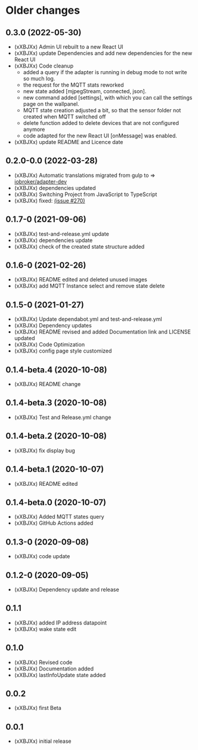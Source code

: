 # Older changes
## 0.3.0 (2022-05-30)
* (xXBJXx) Admin UI rebuilt to a new React UI
* (xXBJXx) update Dependencies and add new dependencies for the new React UI
* (xXBJXx) Code cleanup
    * added a query if the adapter is running in debug mode to not write so much log.
    * the request for the MQTT stats reworked
    * new state added [mjpegStream, connected, json].
    * new command added [settings], with which you can call the settings page on the wallpanel.
    * MQTT state creation adjusted a bit, so that the sensor folder not created when MQTT switched off
    * delete function added to delete devices that are not configured anymore
    * code adapted for the new React UI [onMessage] was enabled.
* (xXBJXx) update README and Licence date

## 0.2.0-0.0 (2022-03-28)
* (xXBJXx) Automatic translations migrated from gulp to => [iobroker/adapter-dev](https://github.com/ioBroker/adapter-dev)
* (xXBJXx) dependencies updated
* (xXBJXx) Switching Project from JavaScript to TypeScript
* (xXBJXx) fixed: [(issue #270)](https://github.com/xXBJXx/ioBroker.wallpanel/issues/270)

## 0.1.7-0 (2021-09-06)
* (xXBJXx) test-and-release.yml update
* (xXBJXx) dependencies update
* (xXBJXx) check of the created state structure added

## 0.1.6-0 (2021-02-26)
* (xXBJXx) README edited and deleted unused images
* (xXBJXx) add MQTT Instance select and remove state delete

## 0.1.5-0 (2021-01-27)
* (xXBJXx) Update dependabot.yml and test-and-release.yml
* (xXBJXx) Dependency updates
* (xXBJXx) README revised and added Documentation link and LICENSE updated
* (xXBJXx) Code Optimization
* (xXBJXx) config page style customized

## 0.1.4-beta.4 (2020-10-08)
* (xXBJXx) README change

## 0.1.4-beta.3 (2020-10-08)
* (xXBJXx) Test and Release.yml change

## 0.1.4-beta.2 (2020-10-08)
* (xXBJXx) fix display bug

## 0.1.4-beta.1 (2020-10-07)
* (xXBJXx) README edited

## 0.1.4-beta.0 (2020-10-07)
* (xXBJXx) Added MQTT states query
* (xXBJXx) GitHub Actions added

## 0.1.3-0 (2020-09-08)
* (xXBJXx) code update

## 0.1.2-0 (2020-09-05)
* (xXBJXx) Dependency update and release

## 0.1.1
* (xXBJXx) added IP address datapoint
* (xXBJXx) wake state edit

## 0.1.0
* (xXBJXx) Revised code
* (xXBJXx) Documentation added
* (xXBJXx) lastInfoUpdate state added

## 0.0.2
* (xXBJXx) first Beta

## 0.0.1
* (xXBJXx) initial release
